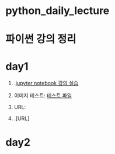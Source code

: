 # python_daily_lecture

# 파이썬 강의 정리

# day1

1. .[jupyter notebook 강의 실습](1-01JupyterNotebook.ipynb)
2. 이미지 테스트: [테스트 파일](test.md)


1. URL: 
2. .[URL]


# day2

